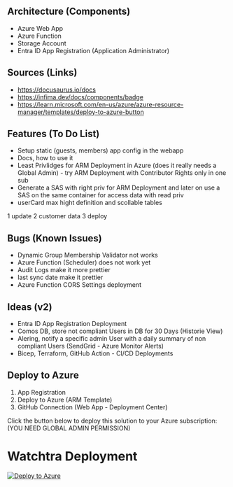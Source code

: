 ## Architecture (Components)
- Azure Web App
- Azure Function
- Storage Account
- Entra ID App Registration (Application Administrator)

## Sources (Links)
- https://docusaurus.io/docs
- https://infima.dev/docs/components/badge
- https://learn.microsoft.com/en-us/azure/azure-resource-manager/templates/deploy-to-azure-button

## Features (To Do List)
- Setup static (guests, members) app config in the webapp   
- Docs, how to use it   
- Least Privlidges for ARM Deployment in Azure (does it really needs a Global Admin) - try ARM Deployment with Contributor Rights only in one sub
- Generate a SAS with right priv for ARM Deployment and later on use a SAS on the same container for access data with read priv
- userCard max hight definition and scollable tables

1 update
2 customer data
3 deploy

## Bugs (Known Issues)
- Dynamic Group Membership Validator not works
- Azure Function (Scheduler) does not work yet
- Audit Logs make it more prettier
- last sync date make it prettier   
- Azure Function CORS Settings deployment

## Ideas (v2)
- Entra ID App Registration Deployment
- Comos DB, store not compliant Users in DB for 30 Days (Historie View)
- Alering, notify a specific admin User with a daily summary of non compliant Users (SendGrid - Azure Monitor Alerts)
- Bicep, Terraform, GitHub Action -  CI/CD Deployments

## Deploy to Azure
1. App Registration
2. Deploy to Azure (ARM Template)
3. GitHub Connection (Web App - Deployment Center)

Click the button below to deploy this solution to your Azure subscription: (YOU NEED GLOBAL ADMIN PERMISSION)

# Watchtra Deployment

[![Deploy to Azure](https://aka.ms/deploytoazurebutton)](https://portal.azure.com/#create/Microsoft.Template/uri/https%3A%2F%2Fraw.githubusercontent.com%2Fnicowyss%2Fwatchtra%2Fmain%2Fdeployment%2Fazuredeploy.json)



